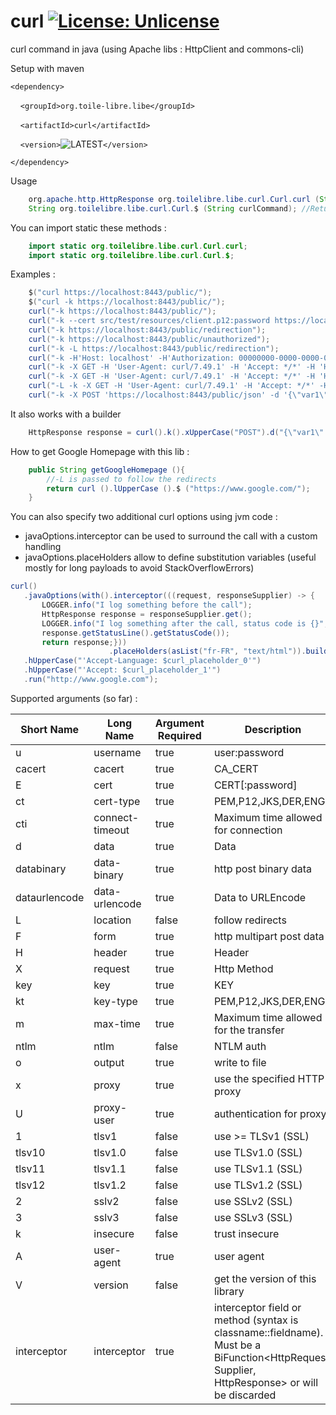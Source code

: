 # curl [![License: Unlicense](https://img.shields.io/badge/license-Unlicense-blue.svg)](http://unlicense.org/)
curl command in java (using Apache libs : HttpClient and commons-cli)

Setup with maven

`<dependency>`

&nbsp;&nbsp;&nbsp;&nbsp;`<groupId>org.toile-libre.libe</groupId>`

&nbsp;&nbsp;&nbsp;&nbsp;`<artifactId>curl</artifactId>`

&nbsp;&nbsp;&nbsp;&nbsp;`<version>`![LATEST](https://img.shields.io/maven-central/v/org.toile-libre.libe/curl.svg?logoWidth=-102)`</version>`

`</dependency>`

Usage
```java
    org.apache.http.HttpResponse org.toilelibre.libe.curl.Curl.curl (String curlParams);
    String org.toilelibre.libe.curl.Curl.$ (String curlCommand); //Returns responseBody
```

You can import static these methods :
```java
    import static org.toilelibre.libe.curl.Curl.curl;
    import static org.toilelibre.libe.curl.Curl.$;
```

Examples :
```java
    $("curl https://localhost:8443/public/");
    $("curl -k https://localhost:8443/public/");
    curl("-k https://localhost:8443/public/");
    curl("-k --cert src/test/resources/client.p12:password https://localhost:8443/public/");
    curl("-k https://localhost:8443/public/redirection");
    curl("-k https://localhost:8443/public/unauthorized");
    curl("-k -L https://localhost:8443/public/redirection");
    curl("-k -H'Host: localhost' -H'Authorization: 00000000-0000-0000-0000-000000000000' https://localhost:8443/public/v1/coverage/sncf/journeys?from=admin:7444extern");
    curl("-k -X GET -H 'User-Agent: curl/7.49.1' -H 'Accept: */*' -H 'Host: localhost'  'https://localhost:8443/public/curlCommand1?param1=value1&param2=value2'");
    curl("-k -X GET -H 'User-Agent: curl/7.49.1' -H 'Accept: */*' -H 'Host: localhost' -u foo:bar 'https://localhost:8443/private/login'");
    curl("-L -k -X GET -H 'User-Agent: curl/7.49.1' -H 'Accept: */*' -H 'Host: localhost' -u user:password 'https://localhost:8443/private/login'");
    curl("-k -X POST 'https://localhost:8443/public/json' -d '{\"var1\":\"val1\",\"var2\":\"val2\"}'");
```

It also works with a builder

```java
    HttpResponse response = curl().k().xUpperCase("POST").d("{\"var1\":\"val1\",\"var2\":\"val2\"}").run("https://localhost:8443/public/json");
```

How to get Google Homepage with this lib :
```java
    public String getGoogleHomepage (){
        //-L is passed to follow the redirects
        return curl ().lUpperCase ().$ ("https://www.google.com/");
    }
```

You can also specify two additional curl options using jvm code :
* javaOptions.interceptor can be used to surround the call with a custom
  handling
* javaOptions.placeHolders allow to define substitution variables
  (useful mostly for long payloads to avoid StackOverflowErrors)

```java
curl()
   .javaOptions(with().interceptor(((request, responseSupplier) -> {
       LOGGER.info("I log something before the call");
       HttpResponse response = responseSupplier.get();
       LOGGER.info("I log something after the call, status code is {}",
       response.getStatusLine().getStatusCode());
       return response;}))
                      .placeHolders(asList("fr-FR", "text/html")).build())
   .hUpperCase("'Accept-Language: $curl_placeholder_0'")
   .hUpperCase("'Accept: $curl_placeholder_1'")
   .run("http://www.google.com");
```

Supported arguments (so far) :

| Short Name    | Long Name       | Argument Required | Description                                                                                                                                                |
| ------------- | --------------- | ----------------- | ---------------------------------------------------------------------------------------------------------------------------------------------------------- |
| u             | username        | true              | user:password                                                                                                                                              |
| cacert        | cacert          | true              | CA_CERT                                                                                                                                                    |
| E             | cert            | true              | CERT[:password]                                                                                                                                            |
| ct            | cert-type       | true              | PEM,P12,JKS,DER,ENG                                                                                                                                        |
| cti           | connect-timeout | true              | Maximum time allowed for connection                                                                                                                        |
| d             | data            | true              | Data                                                                                                                                                       |
| databinary    | data-binary     | true              | http post binary data                                                                                                                                      |
| dataurlencode | data-urlencode  | true              | Data to URLEncode                                                                                                                                          |
| L             | location        | false             | follow redirects                                                                                                                                           |
| F             | form            | true              | http multipart post data                                                                                                                                   |
| H             | header          | true              | Header                                                                                                                                                     |
| X             | request         | true              | Http Method                                                                                                                                                |
| key           | key             | true              | KEY                                                                                                                                                        |
| kt            | key-type        | true              | PEM,P12,JKS,DER,ENG                                                                                                                                        |
| m             | max-time        | true              | Maximum time allowed for the transfer                                                                                                                      |
| ntlm          | ntlm            | false             | NTLM auth                                                                                                                                                  |
| o             | output          | true              | write to file                                                                                                                                              |
| x             | proxy           | true              | use the specified HTTP proxy                                                                                                                               |
| U             | proxy-user      | true              | authentication for proxy                                                                                                                                   |
| 1             | tlsv1           | false             | use >= TLSv1 (SSL)                                                                                                                                         |
| tlsv10        | tlsv1.0         | false             | use TLSv1.0 (SSL)                                                                                                                                          |
| tlsv11        | tlsv1.1         | false             | use TLSv1.1 (SSL)                                                                                                                                          |
| tlsv12        | tlsv1.2         | false             | use TLSv1.2 (SSL)                                                                                                                                          |
| 2             | sslv2           | false             | use SSLv2 (SSL)                                                                                                                                            |
| 3             | sslv3           | false             | use SSLv3 (SSL)                                                                                                                                            |
| k             | insecure        | false             | trust insecure                                                                                                                                             |
| A             | user-agent      | true              | user agent                                                                                                                                                 |
| V             | version         | false             | get the version of this library                                                                                                                            |
| interceptor   | interceptor     | true              | interceptor field or method (syntax is classname::fieldname). Must be a BiFunction<HttpRequest, Supplier<HttpResponse>, HttpResponse> or will be discarded |
